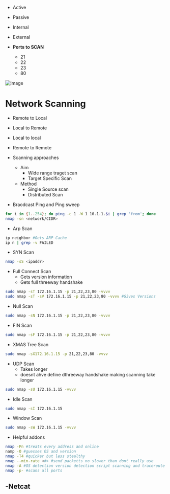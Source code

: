 - Active
- Passive
- Internal
- External


- **Ports to SCAN**
  - 21
  - 22
  - 23
  - 80


![image](https://github.com/ckerley2002/Networking/assets/131701398/e95ac7e5-e309-4673-af13-27925c9433bd)  

# Network Scanning
- Remote to Local
- Local to Remote
- Local to local
- Remote to Remote

- Scanning approaches
  - Aim
    - Wide range traget scan
    - Target Specific Scan
  - Method
    - Single Source scan
    - Distributed Scan
- Braodcast Ping and Ping sweep
```bash
for i in {1..254}; do ping -c 1 -W 1 10.1.1.$i | grep 'from'; done
nmap -sn <network/CIDR>

```
- Arp Scan
```bash
ip neighbor #Gets ARP Cache
ip n | grep -v FAILED
```
- SYN Scan
```bash
nmap -sS <ipaddr>
```
- Full Connect Scan
  - Gets version information
  - Gets full threeway handshake
```bash
sudo nmap -sT 172.16.1.15 -p 21,22,23,80 -vvvv
sudo nmap -sT -sV 172.16.1.15 -p 21,22,23,80 -vvvv #Gives Versions
```
- Null Scan
```bash
sudo nmap -sN 172.16.1.15 -p 21,22,23,80 -vvvv

```
- FIN Scan
```bash
sudo nmap -sF 172.16.1.15 -p 21,22,23,80 -vvvv

```
- XMAS Tree Scan
```bash
sudo nmap -sX172.16.1.15 -p 21,22,23,80 -vvvv

```
- UDP Scan
  - Takes longer
  - doesnt ahve define dthreeway handshake making scanning take longer

```bash
sudo nmap -sU 172.16.1.15 -vvvv

```
- Idle Scan
```bash
sudo nmap -sI 172.16.1.15
```
- Window Scan
```bash
sudo nmap -sW 172.16.1.15 -vvvv

```
- Helpful addons
```bash
nmap -Pn #treats every address and online
namp -O #guesses OS and version
nmap -T4 #quicker but less stealthy
nmap --min-rate <#> #send packetts no slower than dont really use
nmap -A #OS detection version detection script scanning and traceroute
nmap -p- #scans all ports
```
-Netcat
  - 
